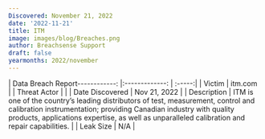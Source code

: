 ```yaml
---
Discovered: November 21, 2022
date: '2022-11-21'
title: ITM
image: images/blog/Breaches.png
author: Breachsense Support
draft: false
yearmonths: 2022/november
---
```


| Data Breach Report------------:     |:-------------:    | :-----:|
| Victim      | itm.com      | 
| Threat Actor      |       | 
| Date Discovered      | Nov 21, 2022      | 
| Description      | ITM is one of the country’s leading distributors of test, measurement, control and calibration instrumentation; providing Canadian industry with quality products, applications expertise, as well as unparalleled calibration and repair capabilities.      | 
| Leak Size      | N/A      | 

